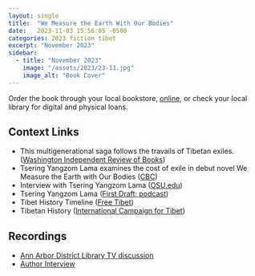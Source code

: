 ```yaml
---
layout: single
title:  "We Measure the Earth With Our Bodies"
date:   2023-11-03 15:56:05 -0500
categories: 2023 fiction tibet
excerpt: "November 2023"
sidebar:
  - title: "November 2023"
    image: "/assets/2023/23-11.jpg"
    image_alt: "Book Cover"
---
```


Order the book through your local bookstore, [online][buy], or check your local library for digital and physical loans. 

## Context Links
- This multigenerational saga follows the travails of Tibetan exiles. ([Washington Independent Review of Books][washington])
- Tsering Yangzom Lama examines the cost of exile in debut novel We Measure the Earth with Our Bodies ([CBC][cbc])
- Interview with Tsering Yangzom Lama ([OSU.edu][osu])
- Tsering Yangzom Lama ([First Draft; podcast][first-draft])
- Tibet History Timeline ([Free Tibet][free-tibet])
- Tibetan History ([International Campaign for Tibet][tibet-campaign])

## Recordings
- [Ann Arbor District Library TV discussion][aadl]
- [Author Interview][author-interview]

[buy]: https://bookshop.org/lists/2023-picks
[washington]: https://www.washingtonindependentreviewofbooks.com/index.php/bookreview/we-measure-the-earth-with-our-bodies-a-novel
[cbc]: https://www.cbc.ca/books/tsering-yangzom-lama-examines-the-cost-of-exile-in-debut-novel-we-measure-the-earth-with-our-bodies-1.6474078
[osu]: http://osu.edu/
[first-draft]: https://podglomerate.com/shows/first-draft-a-dialogue-on-writing/first-draft-tsering-yangzom-lama/
[free-tibet]: https://freetibet.org/freedom-for-tibet/history-of-tibet/tibets-history-timelines/
[tibet-campaign]: https://savetibet.org/why-tibet/history/
[aadl]: www.youtube.com/@AADL
[author-interview]: https://www.instagram.com/unerasedbc/